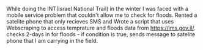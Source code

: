 While doing the INT(Israel National Trail) in the winter I was faced with a mobile service problem that couldn't allow me to check for floods.
Rented a satelite phone that only recieves SMS and Wrote a script that uses Webscraping to access temprature and floods data from https://ims.gov.il/.
checks 2-days in for floods - if condition is true, sends message to satelite phone that I am carrying in the field.
